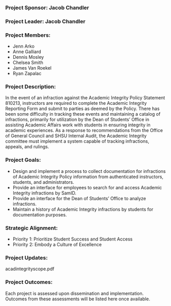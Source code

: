### Project Sponsor: Jacob Chandler
### Project Leader: Jacob Chandler

### Project Members:
- Jenn Arko
- Anne Galliard
- Dennis Mosley
- Chelsea Smith
- James Van Roekel
- Ryan Zapalac

### Project Description:
In the event of an infraction against the Academic Integrity Policy Statement 810213, instructors are required to complete the Academic Integrity Reporting Form and submit to parties as deemed by the Policy.  There has been some difficulty in tracking these events and maintaining a catalog of infractions, primarily for utilization by the Dean of Students’ Office in assisting Academic Affairs work with students in ensuring integrity in academic experiences. As a response to recommendations from the Office of General Council and SHSU Internal Audit, the Academic Integrity committee must implement a system capable of tracking infractions, appeals, and rulings. 

### Project Goals:

- Design and implement a process to collect documentation for infractions of Academic Integrity Policy information from authenticated instructors, students, and administrators.
- Provide an interface for employees to search for and access Academic Integrity infractions by SamID.
- Provide an interface for the Dean of Students’ Office to analyze infractions.
- Maintain a history of Academic Integrity infractions by students for documentation purposes.

### Strategic Alignment:
- Priority 1: Prioritize Student Success and Student Access
- Priority 2: Embody a Culture of Excellence

### Project Updates:
acadintegrityscope.pdf 

### Project Outcomes:
Each project is assessed upon dissemination and implementation.  Outcomes from these assessments will be listed here once available.
